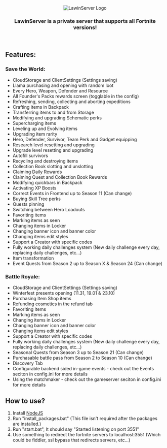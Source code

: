 <div align=center>
  <img src="https://cdn.discordapp.com/attachments/927739901540188200/930871981874757632/lawinserver.png" alt="LawinServer Logo">

  ### LawinServer is a private server that supports all Fortnite versions!
  
</div>
<br>

## Features:

### Save the World:
- CloudStorage and ClientSettings (Settings saving)
- Llama purchasing and opening with random loot
- Every Hero, Weapon, Defender and Resource
- All Founder's Packs rewards screen (togglable in the config)
- Refreshing, sending, collecting and aborting expeditions
- Crafting items in Backpack
- Transferring items to and from Storage
- Modifying and upgrading Schematic perks
- Supercharging items
- Leveling up and Evolving items
- Upgrading item rarity
- Hero, Defender, Survivor, Team Perk and Gadget equipping
- Research level resetting and upgrading
- Upgrade level resetting and upgrading
- Autofill survivors
- Recycling and destroying items
- Collection Book slotting and unslotting
- Claiming Daily Rewards
- Claiming Quest and Collection Book Rewards
- Modifying quickbars in Backpack
- Activating XP Boosts
- Correct Events in Frontend up to Season 11 (Can change)
- Buying Skill Tree perks
- Quests pinning
- Switching between Hero Loadouts
- Favoriting items
- Marking items as seen
- Changing items in Locker
- Changing banner icon and banner color
- Changing items edit styles
- Support a Creator with specific codes
- Fully working daily challenges system (New daily challenge every day, replacing daily challenges, etc...)
- Item transformation
- Event Quests from Season 2 up to Season X & Season 24 (Can change)

### Battle Royale:
- CloudStorage and ClientSettings (Settings saving)
- Winterfest presents opening (11.31, 19.01 & 23.10)
- Purchasing Item Shop items
- Refunding cosmetics in the refund tab
- Favoriting items
- Marking items as seen
- Changing items in Locker
- Changing banner icon and banner color
- Changing items edit styles
- Support a Creator with specific codes
- Fully working daily challenges system (New daily challenge every day, replacing daily challenges, etc...)
- Seasonal Quests from Season 3 up to Season 21 (Can change)
- Purchasable battle pass from Season 2 to Season 10 (Can change)
- Discovery Tab
- Configurable backend sided in-game events - check out the Events seciton in config.ini for more details
- Using the matchmaker - check out the gameserver seciton in config.ini for more details 

## How to use?
1) Install [NodeJS](https://nodejs.org/en/)
2) Run "install_packages.bat" (This file isn't required after the packages are installed.)
3) Run "start.bat", It should say "Started listening on port 3551"
4) Use something to redirect the fortnite servers to localhost:3551 (Which could be fiddler, ssl bypass that redirects servers, etc...)
